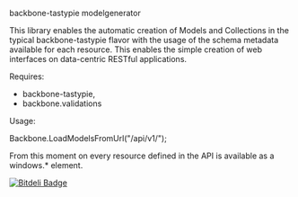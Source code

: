 backbone-tastypie modelgenerator 

This library enables the automatic creation of Models and Collections in the typical backbone-tastypie flavor with the usage of the schema metadata available for each resource. 
This enables the simple creation of web interfaces on data-centric RESTful applications.

Requires:
- backbone-tastypie,
- backbone.validations

Usage: 

Backbone.LoadModelsFromUrl("/api/v1/");

From this moment on every resource defined in the API is available as a windows.* element. 


[![Bitdeli Badge](https://d2weczhvl823v0.cloudfront.net/sirmmo/backbone-tastypie-modelgenerator/trend.png)](https://bitdeli.com/free "Bitdeli Badge")

